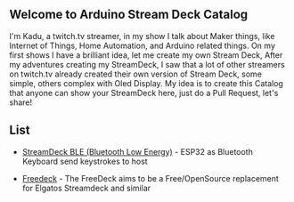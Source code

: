 ## Welcome to Arduino Stream Deck Catalog

I'm Kadu, a twitch.tv streamer, in my show I talk about Maker things, like Internet of Things, Home Automation, and Arduino related things. On my first shows I have a brilliant idea, let me create my own Stream Deck, After my adventures creating my StreamDeck, I saw that a lot of other streamers on twitch.tv already created their own version of Stream Deck, some simple, others complex with Oled Display. My idea is to create this Catalog that anyone can show your StreamDeck here, just do a Pull Request, let's share!

## List

 - [StreamDeck BLE (Bluetooth Low Energy)](https://github.com/kadu/arduino_stream_deck) -  ESP32 as Bluetooth Keyboard send keystrokes to host

 - [Freedeck](https://github.com/FreeYourStream/freedeck-hardware) -  The FreeDeck aims to be a Free/OpenSource replacement for Elgatos Streamdeck and similar

